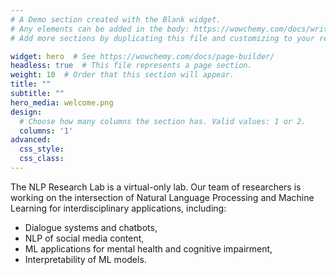 ```yaml
---
# A Demo section created with the Blank widget.
# Any elements can be added in the body: https://wowchemy.com/docs/writing-markdown-latex/
# Add more sections by duplicating this file and customizing to your requirements.

widget: hero  # See https://wowchemy.com/docs/page-builder/
headless: true  # This file represents a page section.
weight: 10  # Order that this section will appear.
title: ""
subtitle: ""
hero_media: welcome.png
design:
  # Choose how many columns the section has. Valid values: 1 or 2.
  columns: '1'
advanced:
  css_style:
  css_class:
---
```


The NLP Research Lab is a virtual-only lab. Our team of researchers is working on the intersection of Natural Language Processing and Machine Learning for interdisciplinary applications, including:

- Dialogue systems and chatbots, 
- NLP of social media content,
- ML applications for mental health and cognitive impairment,
- Interpretability of ML models. 

